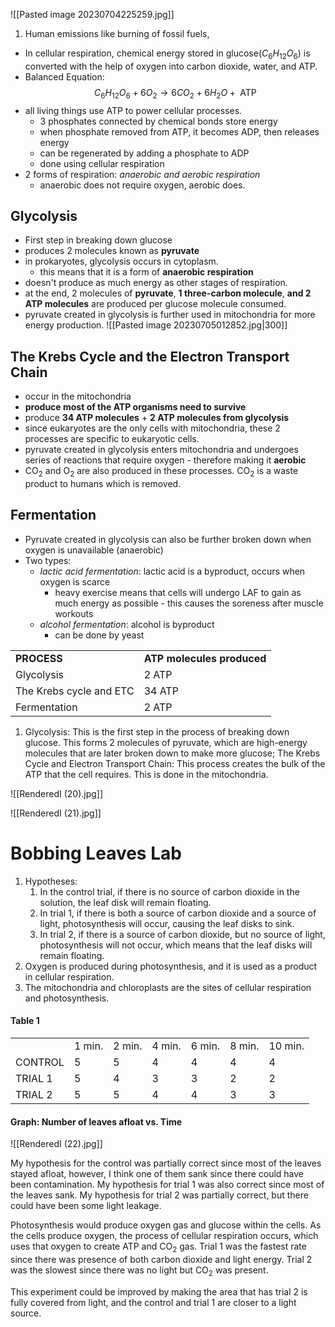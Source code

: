 ![[Pasted image 20230704225259.jpg]]

1.  Human emissions like burning of fossil fuels, 

- In cellular respiration, chemical energy stored in glucose($C_6H_{12}O_6$) is converted with the help of oxygen into carbon dioxide, water, and ATP. 
- Balanced Equation: $$C_6H_{12}O_6 + 6O_2 \rightarrow 6CO_2 + 6 H_2O + \text{ ATP}$$
- all living things use ATP to power cellular processes.
	- 3 phosphates connected by chemical bonds store energy
	- when phosphate removed from ATP, it becomes ADP, then releases energy
	- can be regenerated by adding a phosphate to ADP
	- done using cellular respiration
- 2 forms of respiration: *anaerobic and aerobic respiration*
	- anaerobic does not require oxygen, aerobic does.

## Glycolysis
- First step in breaking down glucose
- produces 2 molecules known as **pyruvate**
- in prokaryotes, glycolysis occurs in cytoplasm.
	- this means that it is a form of **anaerobic respiration**
- doesn't produce as much energy as other stages of respiration.
- at the end, 2 molecules of **pyruvate**, **1 three-carbon molecule**, **and 2 ATP molecules** are produced per glucose molecule consumed.
- pyruvate created in glycolysis is further used in mitochondria for more energy production.
![[Pasted image 20230705012852.jpg|300]]


## The Krebs Cycle and the Electron Transport Chain
- occur in the mitochondria
- **produce most of the ATP organisms need to survive**
- produce **34 ATP molecules** + **2 ATP molecules from glycolysis**
- since eukaryotes are the only cells with mitochondria, these 2 processes are specific to eukaryotic cells.
- pyruvate created in glycolysis enters mitochondria and undergoes series of reactions that require oxygen - therefore making it **aerobic**
- CO<sub>2</sub> and O<sub>2</sub> are also produced in these processes. CO<sub>2</sub> is a waste product to humans which is removed. 

## Fermentation
- Pyruvate created in glycolysis can also be further broken down when oxygen is unavailable (anaerobic)
- Two types:
	- *lactic acid fermentation*: lactic acid is a byproduct, occurs when oxygen is scarce
		- heavy exercise means that cells will undergo LAF to gain as much energy as possible - this causes the soreness after muscle workouts
	- *alcohol fermentation*: alcohol is byproduct
		- can be done by yeast

  

|   |   |
|---|---|
|**PROCESS**|**ATP molecules produced**|
|Glycolysis|2 ATP|
|The Krebs cycle and ETC|34 ATP|
|Fermentation|2 ATP|

1. Glycolysis: This is the first step in the process of breaking down glucose. This forms 2 molecules of pyruvate, which are high-energy molecules that are later broken down to make more glucose; The Krebs Cycle and Electron Transport Chain: This process creates the bulk of the ATP that the cell requires. This is done in the mitochondria. 

![[RenderedI (20).jpg]]

![[RenderedI (21).jpg]]

# Bobbing Leaves Lab

1. Hypotheses:
	1. In the control trial, if there is no source of carbon dioxide in the solution, the leaf disk will remain floating.
	2. In trial 1, if there is both a source of carbon dioxide and a source of light, photosynthesis will occur, causing the leaf disks to sink.
	3. In trial 2, if there is a source of carbon dioxide, but no source of light, photosynthesis will not occur, which means that the leaf disks will remain floating.
2. Oxygen is produced during photosynthesis, and it is used as a product in cellular respiration.
3. The mitochondria and chloroplasts are the sites of cellular respiration and photosynthesis.
#### Table 1

|   |   |   |   |   |   | |
|---|---|---|---|---|---|---|
||1 min.|2 min.|4 min.|6 min.|8 min.|10 min.|
|CONTROL|5|5|4|4|4|4|
|TRIAL 1|5|4|3|3|2|2|
|TRIAL 2|5|5|4|4|3|3|


#### Graph: Number of leaves afloat vs. Time
![[RenderedI (22).jpg]]

My hypothesis for the control was partially correct since most of the leaves stayed afloat, however, I think one of them sank since there could have been contamination.
My hypothesis for trial 1 was also correct since most of the leaves sank. My hypothesis for trial 2 was partially correct, but there could have been some light leakage.

Photosynthesis would produce oxygen gas and glucose within the cells. As the cells produce oxygen, the process of cellular respiration occurs, which uses that oxygen to create ATP and CO<sub>2</sub> gas. Trial 1 was the fastest rate since there was presence of both carbon dioxide and light energy. Trial 2 was the slowest since there was no light but CO<sub>2</sub> was present. 

This experiment could be improved by making the area that has trial 2 is fully covered from light, and the control and trial 1 are closer to a light source.

